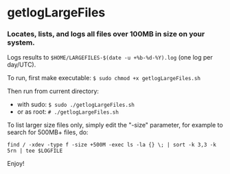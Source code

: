 # getlogLargeFiles

### Locates, lists, and logs all files over 100MB in size on your system.

Logs results to `$HOME/LARGEFILES-$(date -u +%b-%d-%Y).log` (one log per day/UTC).

To run, first make executable: `$ sudo chmod +x getlogLargeFiles.sh`

Then run from current directory:

- with sudo: `$ sudo ./getlogLargeFiles.sh` 
- or as root: `# ./getlogLargeFiles.sh`

To list larger size files only, simply edit the "-size" parameter, for example to search for 500MB+ files, do:

`find / -xdev -type f -size +500M -exec ls -la {} \; | sort -k 3,3 -k 5rn | tee $LOGFILE`

Enjoy!
